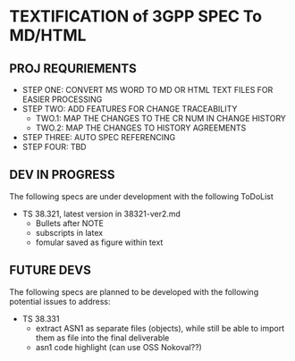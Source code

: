TEXTIFICATION of 3GPP SPEC To MD/HTML
======

## PROJ REQURIEMENTS
- STEP ONE: CONVERT MS WORD TO MD OR HTML TEXT FILES FOR EASIER PROCESSING
- STEP TWO: ADD FEATURES FOR CHANGE TRACEABILITY
  - TWO.1: MAP THE CHANGES TO THE CR NUM IN CHANGE HISTORY
  - TWO.2: MAP THE CHANGES TO HISTORY AGREEMENTS
- STEP THREE: AUTO SPEC REFERENCING 
- STEP FOUR: TBD

## DEV IN PROGRESS

The following specs are under development with the following ToDoList

- TS 38.321, latest version in 38321-ver2.md
  - Bullets after NOTE
  - subscripts in latex
  - fomular saved as figure within text


## FUTURE DEVS

The following specs are planned to be developed with the following potential issues to address:

- TS 38.331
  - extract ASN1 as separate files (objects), while still be able to import them as file into the final deliverable
  - asn1 code highlight (can use OSS Nokoval??)